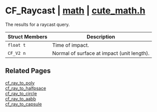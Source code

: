 # CF_Raycast | [math](https://github.com/RandyGaul/cute_framework/blob/master/docs/math_readme.md) | [cute_math.h](https://github.com/RandyGaul/cute_framework/blob/master/include/cute_math.h)

The results for a raycast query.

Struct Members | Description
--- | ---
`float t` | Time of impact.
`CF_V2 n` | Normal of surface at impact (unit length).

## Related Pages

[cf_ray_to_poly](https://github.com/RandyGaul/cute_framework/blob/master/docs/math/cf_ray_to_poly.md)  
[cf_ray_to_halfpsace](https://github.com/RandyGaul/cute_framework/blob/master/docs/math/cf_ray_to_halfpsace.md)  
[cf_ray_to_circle](https://github.com/RandyGaul/cute_framework/blob/master/docs/math/cf_ray_to_circle.md)  
[cf_ray_to_aabb](https://github.com/RandyGaul/cute_framework/blob/master/docs/math/cf_ray_to_aabb.md)  
[cf_ray_to_capsule](https://github.com/RandyGaul/cute_framework/blob/master/docs/math/cf_ray_to_capsule.md)  
